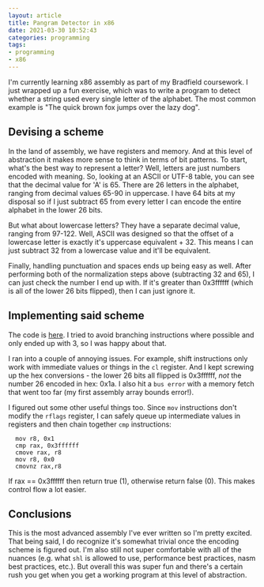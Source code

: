 ```yaml
---
layout: article
title: Pangram Detector in x86
date: 2021-03-30 10:52:43
categories: programming
tags:
- programming
- x86
---
```


I'm currently learning x86 assembly as part of my Bradfield coursework. I just wrapped up a fun exercise, which was to write a program to detect whether a string used every single letter of the alphabet. The most common example is "The quick brown fox jumps over the lazy dog".

## Devising a scheme

In the land of assembly, we have registers and memory. And at this level of abstraction it makes more sense to think in terms of bit patterns. To start, what's the best way to represent a letter? Well, letters are just numbers encoded with meaning. So, looking at an ASCII or UTF-8 table, you can see that the decimal value for 'A' is 65. There are 26 letters in the alphabet, ranging from decimal values 65-90 in uppercase. I have 64 bits at my disposal so if I just subtract 65 from every letter I can encode the entire alphabet in the lower 26 bits.

But what about lowercase letters? They have a separate decimal value, ranging from 97-122. Well, ASCII was designed so that the offset of a lowercase letter is exactly it's uppercase equivalent + 32. This means I can just subtract 32 from a lowercase value and it'll be equivalent.

Finally, handling punctuation and spaces ends up being easy as well. After performing both of the normalization steps above (subtracting 32 and 65), I can just check the number I end up with. If it's greater than 0x3ffffff (which is all of the lower 26 bits flipped), then I can just ignore it.

## Implementing said scheme

The code is [here](https://github.com/arlandism/x86-fun/blob/6ed5801de8eab2c4436411557948ccfb77ab0cf6/pt1/pangram.asm). I tried to avoid branching instructions where possible and only ended up with 3, so I was happy about that.

I ran into a couple of annoying issues. For example, shift instructions only work with immediate values or things in the `cl` register. And I kept screwing up the hex conversions - the lower 26 bits all flipped is 0x3ffffff, *not* the number 26 encoded in hex: 0x1a. I also hit a `bus error` with a memory fetch that went too far (my first assembly array bounds error!).

I figured out some other useful things too. Since `mov` instructions don't modify the `rflags` register, I can safely queue up intermediate values in registers and then chain together `cmp` instructions:

```x86
  mov r8, 0x1
  cmp rax, 0x3ffffff
  cmove rax, r8
  mov r8, 0x0
  cmovnz rax,r8
```

If rax == 0x3ffffff then return true (1), otherwise return false (0). This makes control flow a lot easier.

## Conclusions

This is the most advanced assembly I've ever written so I'm pretty excited. That being said, I do recognize it's somewhat trivial once the encoding scheme is figured out. I'm also still not super comfortable with all of the nuances (e.g. what `shl` is allowed to use, performance best practices, nasm best practices, etc.). But overall this was super fun and there's a certain rush you get when you get a working program at this level of abstraction.
